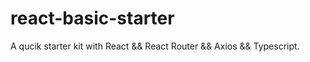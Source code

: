 # react-basic-starter
A qucik starter kit with React &amp;&amp; React Router &amp;&amp; Axios &amp;&amp; Typescript.
